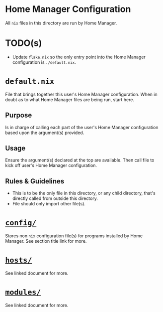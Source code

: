# Home Manager Configuration

All `nix` files in this directory are run by Home Manager.

# TODO(s)

- Update `flake.nix` so the only entry point into the Home Manager configuration is `./default.nix`.

# `default.nix`

File that brings together this user's Home Manager configuration. When in doubt as to what Home Manager files are being run, start here.

## Purpose

Is in charge of calling each part of the user's Home Manager configuration based upon the argument(s) provided.

## Usage

Ensure the argument(s) declared at the top are available. Then call file to kick off user's Home Manager configuration.

## Rules & Guidelines

- This is to be the only file in this directory, or any child directory, that's directly called from outside this directory.
- File should only import other file(s).

# [`config/`](./config/README.md)

Stores non `nix` configuration file(s) for programs installed by Home Manager. See section title link for more.

# [`hosts/`](./hosts/README.md)

See linked document for more.

# [`modules/`](./modules/README.md)

See linked document for more.

